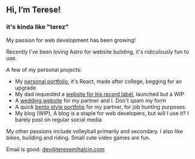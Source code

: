 ## Hi, I’m Terese! 
### it's kinda like "terez"
My passion for web development has been growing!

Recently I've been loving Astro for website building, it's ridiculously fun to use.

A few of my personal projects:
- My [personal portfolio](https://teresemihalcin.com), it's React, made after college, begging for an upgrade
- My dad requested a [website for his record label](https://lunker-recordings.com), launched but a WIP
- A [wedding website](https://tereseandlizzy.love) for my partner and I. Don't spam my form
- A quick [bento style portfolio](https://ematthews.netlify.app) for my partner, for job hunting purposes
- My blog (WIP), A blog is a staple for web developers, but will I use it? I barely post on regular social media

My other passions include volleyball primarily and secondary. I also like bikes, building and riding. Small cute video games are fun.

Email is good: [dev@teresemihalcin.com](mailto:dev@teresemihalcin.com)
